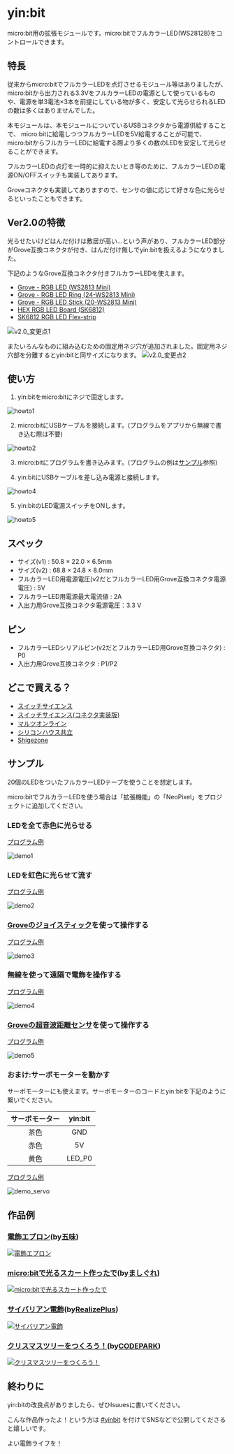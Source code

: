 # yin:bit
micro:bit用の拡張モジュールです。micro:bitでフルカラーLED(WS2812B)をコントロールできます。

## 特長
従来からmicro:bitでフルカラーLEDを点灯させるモジュール等はありましたが、  micro:bitから出力される3.3VをフルカラーLEDの電源として使っているものや、電源を単3電池×3本を前提にしている物が多く、安定して光らせられるLEDの数は多くはありませんでした。

本モジュールは、本モジュールについているUSBコネクタから電源供給することで、  micro:bitに給電しつつフルカラーLEDを5V給電することが可能で、micro:bitからフルカラーLEDに給電する際より多くの数のLEDを安定して光らせることができます。

フルカラーLEDの点灯を一時的に抑えたいとき等のために、フルカラーLEDの電源ON/OFFスイッチも実装してあります。

Groveコネクタも実装してありますので、センサの値に応じて好きな色に光らせるといったこともできます。

## Ver2.0の特徴
光らせたいけどはんだ付けは敷居が高い…という声があり、フルカラーLED部分がGrove互換コネクタが付き、はんだ付け無しでyin:bitを扱えるようになりました。

下記のようなGrove互換コネクタ付きフルカラーLEDを使えます。
 - [Grove - RGB LED (WS2813 Mini)](https://www.seeedstudio.com/Grove-RGB-LED-WS2813-Mini-p-4269.html)
 - [Grove - RGB LED Ring (24-WS2813 Mini)](https://www.seeedstudio.com/Grove-RGB-LED-Ring-24-WS2813-Mini-p-4202.html)
 - [Grove - RGB LED Stick (20-WS2813 Mini)](https://www.seeedstudio.com/Grove-RGB-LED-Stick-20-WS2813-Mini-p-4271.html)
 - [HEX RGB LED Board (SK6812)](https://m5stack.com/products/hex-rgb-led-board-sk6812)
 - [SK6812 RGB LED Flex-strip](https://m5stack.com/collections/m5-unit/products/sk6812-rgb-led-flex-strip)

![v2.0_変更点1](images/yinbit_v2_1.jpg)

またいろんなものに組み込むための固定用ネジ穴が追加されました。固定用ネジ穴部を分離するとyin:bitと同サイズになります。
![v2.0_変更点2](images/yinbit_v2_2.jpg)

## 使い方

1. yin:bitをmicro:bitにネジで固定します。

![howto1](images/yinbit_howto1.jpg)

2. micro:bitにUSBケーブルを接続します。(プログラムをアプリから無線で書き込む際は不要)

![howto2](images/yinbit_howto2.jpg)

3. micro:bitにプログラムを書き込みます。(プログラムの例は[サンプル](#サンプル)参照)

4. yin:bitにUSBケーブルを差し込み電源と接続します。

![howto4](images/yinbit_howto4.jpg)

5. yin:bitのLED電源スイッチをONします。

![howto5](images/yinbit_howto5.jpg)

## スペック
 - サイズ(v1) : 50.8 × 22.0 × 6.5mm  
 - サイズ(v2) : 68.8 × 24.8 × 8.0mm
 - フルカラーLED用電源電圧(v2だとフルカラーLED用Grove互換コネクタ電源電圧) : 5V
 - フルカラーLED用電源最大電流値 : 2A
 - 入出力用Grove互換コネクタ電源電圧：3.3 V

## ピン
 - フルカラーLEDシリアルピン(v2だとフルカラーLED用Grove互換コネクタ) : P0 
 - 入出力用Grove互換コネクタ : P1/P2

## どこで買える？
 - [スイッチサイエンス](https://www.switch-science.com/catalog/5431/)
 - [スイッチサイエンス(コネクタ実装版)](https://www.switch-science.com/catalog/5821/)
 - [マルツオンライン](https://www.marutsu.co.jp/pc/i/1559574/)
 - [シリコンハウス共立](http://blog.siliconhouse.jp/archives/52170700.html)
 - [Shigezone](https://twitter.com/ShigezoneAkiba/status/1170178701419405312)
 
## サンプル

20個のLEDをついたフルカラーLEDテープを使うことを想定します。

micro:bitでフルカラーLEDを使う場合は「拡張機能」の「NeoPixel」をプロジェクトに追加してください。

### LEDを全て赤色に光らせる

[プログラム例](https://makecode.microbit.org/_FkpHuT0tiH0w)

![demo1](images/yinbit_demo1.gif)

### LEDを虹色に光らせて流す

[プログラム例](https://makecode.microbit.org/_2kAJboFzL6Ek)

![demo2](images/yinbit_demo2.gif)

### [Groveのジョイスティック](http://wiki.seeedstudio.com/Grove-Thumb_Joystick/)を使って操作する

[プログラム例](https://makecode.microbit.org/_hW461R9WmUEq)

![demo3](images/yinbit_demo3.gif)

### 無線を使って遠隔で電飾を操作する

[プログラム例](https://makecode.microbit.org/_WzrJAp9o9Hsq)

![demo4](images/yinbit_demo4.gif)

### [Groveの超音波距離センサ](http://wiki.seeedstudio.com/Grove-Ultrasonic_Ranger/)を使って操作する

[プログラム例](https://makecode.microbit.org/_3hC7kxe1rCEK)

![demo5](images/yinbit_demo5.gif)

### おまけ:サーボモーターを動かす

サーボモーターにも使えます。サーボモーターのコードとyin:bitを下記のように繋いでください。

|サーボモーター|yin:bit|
|:-----------:|:------------:|
|茶色|GND|
|赤色|5V|
|黄色|LED_P0|

[プログラム例](https://makecode.microbit.org/_HUk0EjgW45yJ)

![demo_servo](images/yinbit_servodemo.gif)

## 作品例

### [電飾エプロン](https://twitter.com/GomiHgy/status/1124863205099036674)(by[五味](https://twitter.com/GomiHgy))
[![電飾エプロン](https://pbs.twimg.com/media/D5xRIg5U0AElTor?format=jpg&name=thumb)](https://twitter.com/GomiHgy/status/1124863205099036674)

### [micro:bitで光るスカート作ったで](https://www.nicovideo.jp/watch/sm35141886)(by[ましぐれ](https://twitter.com/mashigure))
[![micro:bitで光るスカート作ったで](https://tn.smilevideo.jp/smile?i=35141886.97821)](https://www.nicovideo.jp/watch/sm35141886)

### [サイバリアン電飾](https://twitter.com/i/moments/1194228358986383362)(by[RealizePlus](https://twitter.com/Realize_Plus))
[![サイバリアン電飾](https://pbs.twimg.com/media/EJEyO1cU8AIsr2E?format=jpg&name=thumb)](https://twitter.com/i/moments/1194228358986383362)

### [クリスマスツリーをつくろう！](https://youtu.be/_-MV5YMrV5E?t=265)(by[CODEPARK](https://www.myfirstpc.jp/codepark/))
[![クリスマスツリーをつくろう！](http://img.youtube.com/vi/_-MV5YMrV5E/mqdefault.jpg)](https://youtu.be/_-MV5YMrV5E?t=265)

## 終わりに

yin:bitの改良点がありましたら、ぜひIsuuesに書いてください。

こんな作品作ったよ！という方は [#yinbit](https://twitter.com/search?q=%23yinbit&src=typed_query) を付けてSNSなどで公開してくださると嬉しいです。

よい電飾ライフを！
